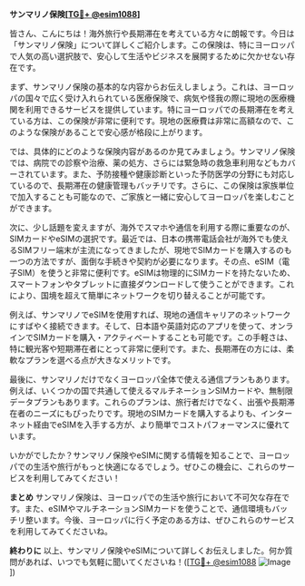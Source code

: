 **サンマリノ保険[[TG💪+ @esim1088](https://t.me/s/esim1088)]**

皆さん、こんにちは！海外旅行や長期滞在を考えている方々に朗報です。今日は「サンマリノ保険」について詳しくご紹介します。この保険は、特にヨーロッパで人気の高い選択肢で、安心して生活やビジネスを展開するために欠かせない存在です。

まず、サンマリノ保険の基本的な内容からお伝えしましょう。これは、ヨーロッパの国々で広く受け入れられている医療保険で、病気や怪我の際に現地の医療機関を利用できるサービスを提供しています。特にヨーロッパでの長期滞在を考えている方は、この保険が非常に便利です。現地の医療費は非常に高額なので、このような保険があることで安心感が格段に上がります。

では、具体的にどのような保険内容があるのか見てみましょう。サンマリノ保険では、病院での診察や治療、薬の処方、さらには緊急時の救急車利用などもカバーされています。また、予防接種や健康診断といった予防医学の分野にも対応しているので、長期滞在の健康管理もバッチリです。さらに、この保険は家族単位で加入することも可能なので、ご家族と一緒に安心してヨーロッパを楽しむことができます。

次に、少し話題を変えますが、海外でスマホや通信を利用する際に重要なのが、SIMカードやeSIMの選択です。最近では、日本の携帯電話会社が海外でも使えるSIMフリー端末が主流になってきましたが、現地でSIMカードを購入するのも一つの方法ですが、面倒な手続きや契約が必要になります。その点、eSIM（電子SIM）を使うと非常に便利です。eSIMは物理的にSIMカードを持たないため、スマートフォンやタブレットに直接ダウンロードして使うことができます。これにより、国境を超えて簡単にネットワークを切り替えることが可能です。

例えば、サンマリノでeSIMを使用すれば、現地の通信キャリアのネットワークにすばやく接続できます。そして、日本語や英語対応のアプリを使って、オンラインでSIMカードを購入・アクティベートすることも可能です。この手軽さは、特に観光客や短期滞在者にとって非常に便利です。また、長期滞在の方には、柔軟なプランを選べる点が大きなメリットです。

最後に、サンマリノだけでなくヨーロッパ全体で使える通信プランもあります。例えば、いくつかの国で共通して使えるマルチネーションSIMカードや、無制限データプランもあります。これらのプランは、旅行者だけでなく、出張や長期滞在者のニーズにもぴったりです。現地のSIMカードを購入するよりも、インターネット経由でeSIMを入手する方が、より簡単でコストパフォーマンスに優れています。

いかがでしたか？サンマリノ保険やeSIMに関する情報を知ることで、ヨーロッパでの生活や旅行がもっと快適になるでしょう。ぜひこの機会に、これらのサービスを利用してみてください！

**まとめ**
サンマリノ保険は、ヨーロッパでの生活や旅行において不可欠な存在です。また、eSIMやマルチネーションSIMカードを使うことで、通信環境もバッチリ整います。今後、ヨーロッパに行く予定のある方は、ぜひこれらのサービスを利用してみてくださいね。

**終わりに**
以上、サンマリノ保険やeSIMについて詳しくお伝えしました。何か質問があれば、いつでも気軽に聞いてくださいね！([[TG💪+ @esim1088](https://t.me/s/esim1088) ![Image](https://i.postimg.cc/Y0z9fWf4/image.png)])